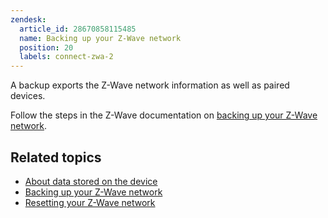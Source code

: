 ```yaml
---
zendesk:
  article_id: 28670858115485
  name: Backing up your Z-Wave network
  position: 20
  labels: connect-zwa-2
---
```


A backup exports the Z-Wave network information as well as paired devices.

Follow the steps in the Z-Wave documentation on [backing up your Z-Wave network](https://www.home-assistant.io/integrations/zwave_js/#backing-up-your-z-wave-network).

## Related topics

- [About data stored on the device](/hc/en-us/articles/28670844483229)
- [Backing up your Z-Wave network](https://www.home-assistant.io/integrations/zwave_js/#backing-up-your-z-wave-network)
- [Resetting your Z-Wave network](/hc/en-us/articles/28670848651037)